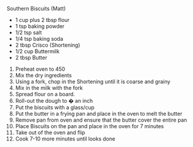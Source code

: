 Southern Biscuits	(Matt)

*	1 cup plus 2 tbsp flour
*	1 tsp baking powder
*	1/2 tsp salt
*	1/4 tsp baking soda
*	2 tbsp Crisco (Shortening)
*	1/2 cup Buttermilk
*	2 tbsp Butter
 
1. Preheat oven to 450
2. Mix the dry ingredients
3. Using a fork, chop in the Shortening until it is coarse and grainy
4. Mix in the milk with the fork
5. Spread flour on a board.
6. Roll-out the dough to � an inch
7. Put the biscuits with a glass/cup
8. Put the butter in a frying pan and place in the oven to melt the butter
9. Remove pan from oven and ensure that the butter cover the entire pan
10. Place Biscuits on the pan and place in the oven for 7 minutes
11. Take out of the oven and flip
12. Cook 7-10 more minutes until looks done
